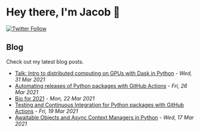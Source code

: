 # Hey there, I'm Jacob 👋
[![Twitter Follow](https://img.shields.io/twitter/follow/_jacobtomlinson?style=social)](https://twitter.com/_jacobtomlinson)

## Blog

Check out my latest blog posts.

- [Talk: Intro to distributed computing on GPUs with Dask in Python](https://jacobtomlinson.dev/posts/2021/talk-intro-to-distributed-computing-on-gpus-with-dask-in-python/) - *Wed, 31 Mar 2021*
- [Automating releases of Python packages with GitHub Actions](https://jacobtomlinson.dev/posts/2021/automating-releases-of-python-packages-with-github-actions/) - *Fri, 26 Mar 2021*
- [Bio for 2021](https://jacobtomlinson.dev/posts/2021/bio-for-2021/) - *Mon, 22 Mar 2021*
- [Testing and Continuous Integration for Python packages with GitHub Actions](https://jacobtomlinson.dev/posts/2021/testing-and-continuous-integration-for-python-packages-with-github-actions/) - *Fri, 19 Mar 2021*
- [Awaitable Objects and Async Context Managers in Python](https://jacobtomlinson.dev/posts/2021/awaitable-objects-and-async-context-managers-in-python/) - *Wed, 17 Mar 2021*

